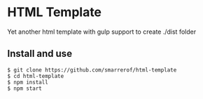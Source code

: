 # HTML Template
Yet another html template with gulp support to create ./dist folder

## Install and use
```
$ git clone https://github.com/smarrerof/html-template
$ cd html-template
$ npm install
$ npm start
```
